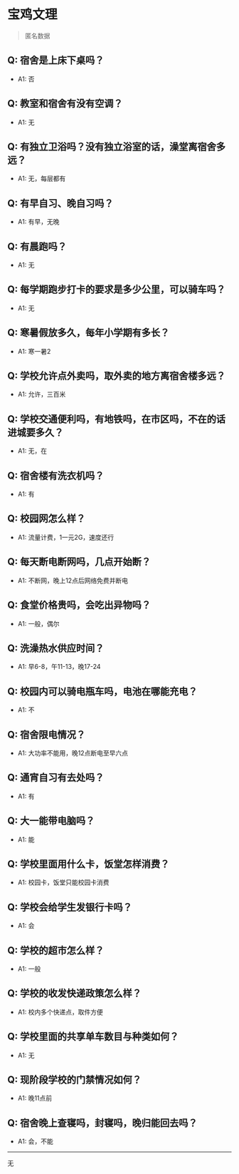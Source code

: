 # 宝鸡文理
> 匿名数据
## Q: 宿舍是上床下桌吗？
- A1: 否
## Q: 教室和宿舍有没有空调？
- A1: 无
## Q: 有独立卫浴吗？没有独立浴室的话，澡堂离宿舍多远？
- A1: 无，每层都有
## Q: 有早自习、晚自习吗？
- A1: 有早，无晚
## Q: 有晨跑吗？
- A1: 无
## Q: 每学期跑步打卡的要求是多少公里，可以骑车吗？
- A1: 无
## Q: 寒暑假放多久，每年小学期有多长？
- A1: 寒一暑2
## Q: 学校允许点外卖吗，取外卖的地方离宿舍楼多远？
- A1: 允许，三百米
## Q: 学校交通便利吗，有地铁吗，在市区吗，不在的话进城要多久？
- A1: 无，在
## Q: 宿舍楼有洗衣机吗？
- A1: 有
## Q: 校园网怎么样？
- A1: 流量计费，1一元2G，速度还行
## Q: 每天断电断网吗，几点开始断？
- A1: 不断网，晚上12点后网络免费并断电
## Q: 食堂价格贵吗，会吃出异物吗？
- A1: 一般，偶尔
## Q: 洗澡热水供应时间？
- A1: 早6-8，午11-13，晚17-24
## Q: 校园内可以骑电瓶车吗，电池在哪能充电？
- A1: 不
## Q: 宿舍限电情况？
- A1: 大功率不能用，晚12点断电至早六点
## Q: 通宵自习有去处吗？
- A1: 有
## Q: 大一能带电脑吗？
- A1: 能
## Q: 学校里面用什么卡，饭堂怎样消费？
- A1: 校园卡，饭堂只能校园卡消费
## Q: 学校会给学生发银行卡吗？
- A1: 会
## Q: 学校的超市怎么样？
- A1: 一般
## Q: 学校的收发快递政策怎么样？
- A1: 校内多个快递点，取件方便
## Q: 学校里面的共享单车数目与种类如何？
- A1: 无
## Q: 现阶段学校的门禁情况如何？
- A1: 晚11点前
## Q: 宿舍晚上查寝吗，封寝吗，晚归能回去吗？
- A1: 会，不能
***
无